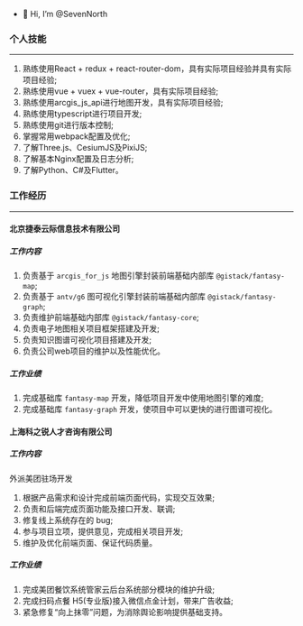 - 👋 Hi, I’m @SevenNorth

### 个人技能
---------------
1. 熟练使用React + redux + react-router-dom，具有实际项目经验并具有实际项目经验;
2. 熟练使用vue + vuex + vue-router，具有实际项目经验;
3. 熟练使用arcgis_js_api进行地图开发，具有实际项目经验;
4. 熟练使用typescript进行项目开发;
5. 熟练使用git进行版本控制;
7. 掌握常用webpack配置及优化;
8. 了解Three.js、CesiumJS及PixiJS;
9. 了解基本Nginx配置及日志分析;
10. 了解Python、C#及Flutter。

### 工作经历
--------------
#### 北京捷泰云际信息技术有限公司
##### 工作内容
1. 负责基于 `arcgis_for_js` 地图引擎封装前端基础内部库 `@gistack/fantasy-map`;
2. 负责基于 `antv/g6` 图可视化引擎封装前端基础内部库 `@gistack/fantasy-graph`;
3. 负责维护前端基础内部库 `@gistack/fantasy-core`;
4. 负责电子地图相关项目框架搭建及开发;
5. 负责知识图谱可视化项目搭建及开发;
6. 负责公司web项目的维护以及性能优化。

##### 工作业绩
1. 完成基础库 `fantasy-map` 开发，降低项目开发中使用地图引擎的难度;
2. 完成基础库 `fantasy-graph` 开发，使项目中可以更快的进行图谱可视化。

#### 上海科之锐人才咨询有限公司
##### 工作内容
外派美团驻场开发

1. 根据产品需求和设计完成前端页面代码，实现交互效果;
2. 负责和后端完成页面功能及接口开发、联调;
3. 修复线上系统存在的 bug;
4. 参与项目立项，提供意见，完成相关项目开发;
5. 维护及优化前端页面、保证代码质量。

##### 工作业绩
1. 完成美团餐饮系统管家云后台系统部分模块的维护升级;
2. 完成扫码点餐 H5(专业版)接入微信点金计划，带来广告收益;
3. 紧急修复“向上抹零”问题，为消除舆论影响提供基础支持。
